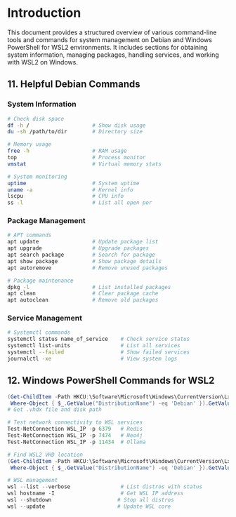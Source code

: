# Introduction

This document provides a structured overview of various command-line tools and commands for system management on Debian and Windows PowerShell for WSL2 environments. It includes sections for obtaining system information, managing packages, handling services, and working with WSL2 on Windows.

## 11. Helpful Debian Commands

### System Information

```bash
# Check disk space
df -h /                    # Show disk usage
du -sh /path/to/dir        # Directory size

# Memory usage
free -h                    # RAM usage
top                        # Process monitor
vmstat                     # Virtual memory stats

# System monitoring
uptime                     # System uptime
uname -a                   # Kernel info
lscpu                      # CPU info
ss -l                      # List all open por
```

### Package Management

```bash
# APT commands
apt update                 # Update package list
apt upgrade                # Upgrade packages
apt search package         # Search for package
apt show package           # Show package details
apt autoremove             # Remove unused packages

# Package maintenance
dpkg -l                    # List installed packages
apt clean                  # Clear package cache
apt autoclean              # Remove old packages
```

### Service Management

```bash
# Systemctl commands
systemctl status name_of_service    # Check service status
systemctl list-units                # List all services
systemctl --failed                  # Show failed services
journalctl -xe                      # View system logs
```

## 12. Windows PowerShell Commands for WSL2

```powershell
(Get-ChildItem -Path HKCU:\Software\Microsoft\Windows\CurrentVersion\Lxss | 
 Where-Object { $_.GetValue("DistributionName") -eq 'Debian' }).GetValue("BasePath") + "\ext4.vhdx" 
# Get .vhdx file and disk path

# Test network connectivity to WSL services
Test-NetConnection WSL_IP -p 6379   # Redis
Test-NetConnection WSL_IP -p 7474   # Neo4j
Test-NetConnection WSL_IP -p 11434  # Ollama

# Find WSL2 VHD location
(Get-ChildItem -Path HKCU:\Software\Microsoft\Windows\CurrentVersion\Lxss | 
 Where-Object { $_.GetValue("DistributionName") -eq 'Debian' }).GetValue("BasePath") + "\ext4.vhdx"

# WSL management
wsl --list --verbose                # List distros with status
wsl hostname -I                     # Get WSL IP address
wsl --shutdown                     # Stop all distros
wsl --update                       # Update WSL core
```